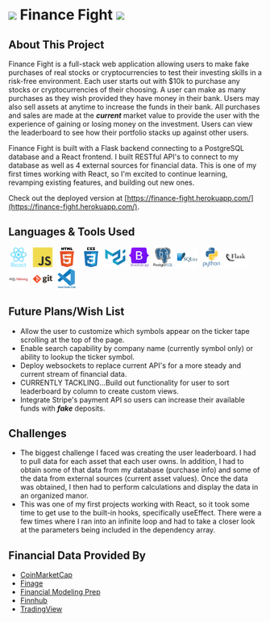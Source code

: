 # <img src="https://res.cloudinary.com/detcvmtip/image/upload/v1655847445/finance%20fight/Stack-of-new-100-us-dollars-edition-banknotes-on-transparent-background-PNG_qmesuh_ujnnu7.png" height="30px"> Finance Fight <img src="https://res.cloudinary.com/detcvmtip/image/upload/v1655847445/finance%20fight/bitcoin-Currency-png_c57ve2_opzmfq.png" height="30px">

## About This Project

Finance Fight is a full-stack web application allowing users to make fake purchases of real stocks or cryptocurrencies to test their investing skills in a risk-free environment. Each user starts out with $10k to purchase any stocks or cryptocurrencies of their choosing. A user can make as many purchases as they wish provided they have money in their bank. Users may also sell assets at anytime to increase the funds in their bank. All purchases and sales are made at the ***current*** market value to provide the user with the experience of gaining or losing money on the investment. Users can view the leaderboard to see how their portfolio stacks up against other users.

Finance Fight is built with a Flask backend connecting to a PostgreSQL database and a React frontend. I built RESTful API's to connect to my database as well as 4 external sources for financial data. This is one of my first times working with React, so I'm excited to continue learning, revamping existing features, and building out new ones.

Check out the deployed version at [https://finance-fight.herokuapp.com/](https://finance-fight.herokuapp.com/).

## Languages & Tools Used

<div>
  <img src="https://github.com/devicons/devicon/blob/master/icons/react/react-original-wordmark.svg" alt="React" height="40" width="40">&nbsp;
  <img src="https://github.com/devicons/devicon/blob/master/icons/javascript/javascript-original.svg" alt="JavaScript" height="40" width="40">&nbsp;
  <img src="https://github.com/devicons/devicon/blob/master/icons/html5/html5-original-wordmark.svg" alt="HTML5" height="40" width="40">&nbsp;
  <img src="https://github.com/devicons/devicon/blob/master/icons/css3/css3-original-wordmark.svg" alt="CSS3" height="40" width="40">&nbsp;
  <img src="https://github.com/devicons/devicon/blob/master/icons/materialui/materialui-original.svg" alt="MUI" height="40" width="40">&nbsp;
  <img src="https://github.com/devicons/devicon/blob/master/icons/bootstrap/bootstrap-original-wordmark.svg" alt="Bootstrap" height="40" width="40">&nbsp;
  <img src="https://github.com/devicons/devicon/blob/master/icons/postgresql/postgresql-original-wordmark.svg" alt="PostgreSQL" height="40" width="40">&nbsp;
  <img src="https://github.com/devicons/devicon/blob/master/icons/sqlite/sqlite-original-wordmark.svg" alt="SQLite" height="40" width="40">&nbsp;
  <img src="https://github.com/devicons/devicon/blob/master/icons/python/python-original-wordmark.svg" alt="Python" height="40" width="40">&nbsp;
  <img src="https://github.com/devicons/devicon/blob/master/icons/flask/flask-original-wordmark.svg" alt="Flask" height="40" width="40">&nbsp;
  <img src="https://github.com/devicons/devicon/blob/master/icons/sqlalchemy/sqlalchemy-original-wordmark.svg" alt="SQL Alchemy" height="40" width="40">&nbsp;
  <img src="https://github.com/devicons/devicon/blob/master/icons/git/git-original-wordmark.svg" alt="Git" height="40" width="40">&nbsp;
  <img src="https://github.com/devicons/devicon/blob/master/icons/vscode/vscode-original-wordmark.svg" alt="VS Code" height="40" width="40">&nbsp;
</div>

## Future Plans/Wish List

- Allow the user to customize which symbols appear on the ticker tape scrolling at the top of the page.
- Enable search capability by company name (currently symbol only) or ability to lookup the ticker symbol.
- Deploy websockets to replace current API's for a more steady and current stream of financial data.
- CURRENTLY TACKLING...Build out functionality for user to sort leaderboard by column to create custom views.
- Integrate Stripe's payment API so users can increase their available funds with ***fake*** deposits.

## Challenges

- The biggest challenge I faced was creating the user leaderboard. I had to pull data for each asset that each user owns. In addition, I had to obtain some of that data from my database (purchase info) and some of the data from external sources (current asset values). Once the data was obtained, I then had to perform calculations and display the data in an organized manor. 
- This was one of my first projects working with React, so it took some time to get use to the built-in hooks, specifically useEffect. There were a few times where I ran into an infinite loop and had to take a closer look at the parameters being included in the dependency array.

## Financial Data Provided By

- [CoinMarketCap](https://coinmarketcap.com/api/documentation/v1/)
- [Finage](https://finage.co.uk/docs/api/getting-started)
- [Financial Modeling Prep](https://site.financialmodelingprep.com/developer/docs/)
- [Finnhub](https://finnhub.io/docs/api)
- [TradingView](https://www.tradingview.com/widget/)
